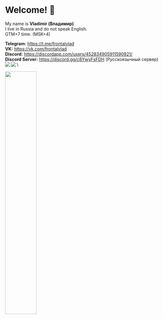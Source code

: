 # Welcome! 👋

My name is **Vladimir (Владимир)**.\
I live in Russia and do not speak English.\
GTM+7 time. (MSK+4)

**Telegram:** https://t.me/frontalvlad \
**VK:** https://vk.com/frontalvlad \
**Discord:** https://discordapp.com/users/452834905911590921/ \
**Discord Server:** https://discord.gg/c8YwyFsFDH (Русскоязычный сервер) \
<img align=left src="https://cdn.discordapp.com/attachments/1135171600019361853/1149338451964084348/avatarHead.png">
<img align=left src="https://cdn.discordapp.com/attachments/1135171600019361853/1149338452308004965/avatarBody3.png">
\
<p align=left>
  <a href="https://discord.com/users/452834905911590921"><img src="https://lanyard-profile-readme.vercel.app/api/452834905911590921" width=45%></a>
</p>


